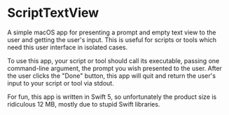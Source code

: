 # ScriptTextView

A simple macOS app for presenting a prompt and empty text view to the user and getting the user's input.  This is useful for scripts or tools which need this user interface in isolated cases.

To use this app, your script or tool should call its executable, passing one command-line argument, the prompt you wish presented to the user.  After the user clicks the "Done" button, this app will quit and return the user's input to your script or tool via stdout.

For fun, this app is written in Swift 5, so unfortunately the product size is ridiculous 12 MB, mostly due to stupid Swift libraries.

